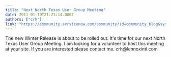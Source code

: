 ```yaml
---
title: "Next North Texas User Group Meeting"
date: 2011-01-19T21:23:14.000Z
authors: ["crh"]
link: "https://community.servicenow.com/community?id=community_blog&sys_id=e63deae5dbd0dbc01dcaf3231f96194b"
---
```

<p>The new Winter Release is about to be rolled out. It's time for our next North Texas User Group Meeting. I am looking for a volunteer to host this meeting at your site. If you are interested please contact me. crh@lennoxintl.com</p>